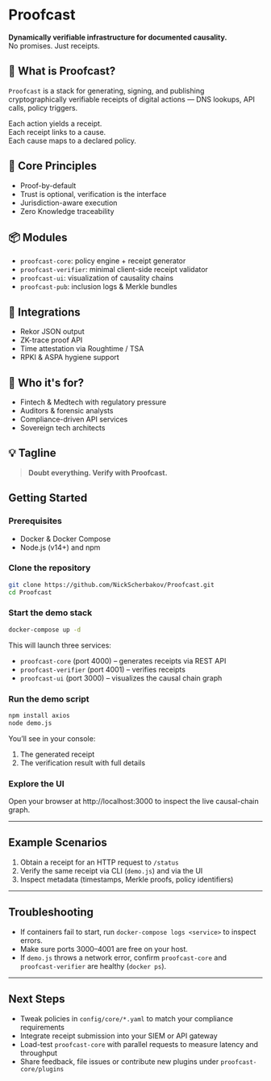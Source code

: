 # Proofcast

**Dynamically verifiable infrastructure for documented causality.**  
No promises. Just receipts.

## 🧩 What is Proofcast?

`Proofcast` is a stack for generating, signing, and publishing cryptographically verifiable receipts of digital actions — DNS lookups, API calls, policy triggers.

Each action yields a receipt.  
Each receipt links to a cause.  
Each cause maps to a declared policy.

## 🔐 Core Principles

- Proof-by-default
- Trust is optional, verification is the interface
- Jurisdiction-aware execution
- Zero Knowledge traceability

## 📦 Modules

- `proofcast-core`: policy engine + receipt generator
- `proofcast-verifier`: minimal client-side receipt validator
- `proofcast-ui`: visualization of causality chains
- `proofcast-pub`: inclusion logs & Merkle bundles

## 🤝 Integrations

- Rekor JSON output
- ZK-trace proof API
- Time attestation via Roughtime / TSA
- RPKI & ASPA hygiene support

## 🧠 Who it's for?

- Fintech & Medtech with regulatory pressure
- Auditors & forensic analysts
- Compliance-driven API services
- Sovereign tech architects

## 💡 Tagline

> **Doubt everything. Verify with Proofcast.**

## Getting Started

### Prerequisites

- Docker & Docker Compose  
- Node.js (v14+) and npm  

### Clone the repository

```bash
git clone https://github.com/NickScherbakov/Proofcast.git
cd Proofcast
```

### Start the demo stack

```bash
docker-compose up -d
```

This will launch three services:

- `proofcast-core` (port 4000) – generates receipts via REST API  
- `proofcast-verifier` (port 4001) – verifies receipts  
- `proofcast-ui` (port 3000) – visualizes the causal chain graph  

### Run the demo script

```bash
npm install axios
node demo.js
```

You’ll see in your console:

1. The generated receipt  
2. The verification result with full details  

### Explore the UI

Open your browser at http://localhost:3000 to inspect the live causal-chain graph.

---

## Example Scenarios

1. Obtain a receipt for an HTTP request to `/status`  
2. Verify the same receipt via CLI (`demo.js`) and via the UI  
3. Inspect metadata (timestamps, Merkle proofs, policy identifiers)

---

## Troubleshooting

- If containers fail to start, run `docker-compose logs <service>` to inspect errors.  
- Make sure ports 3000–4001 are free on your host.  
- If `demo.js` throws a network error, confirm `proofcast-core` and `proofcast-verifier` are healthy (`docker ps`).  

---

## Next Steps

- Tweak policies in `config/core/*.yaml` to match your compliance requirements  
- Integrate receipt submission into your SIEM or API gateway  
- Load-test `proofcast-core` with parallel requests to measure latency and throughput  
- Share feedback, file issues or contribute new plugins under `proofcast-core/plugins`
```
